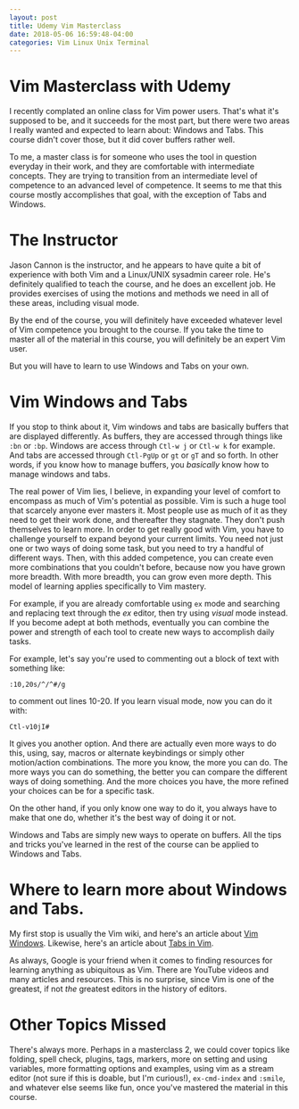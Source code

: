 ```yaml
---
layout: post
title: Udemy Vim Masterclass
date: 2018-05-06 16:59:48-04:00
categories: Vim Linux Unix Terminal
---
```


# Vim Masterclass with Udemy

I recently complated an online class for Vim power users.  That's what it's
supposed to be, and it succeeds for the most part, but there were two areas I
really wanted and expected to learn about: Windows and Tabs.  This course didn't
cover those, but it did cover buffers rather well.

To me, a master class is for someone who uses the tool in question everyday in
their work, and they are comfortable with intermediate concepts.  They are
trying to transition from an intermediate level of competence to an advanced
level of competence.  It seems to me that this course mostly accomplishes that
goal, with the exception of Tabs and Windows.

# The Instructor

Jason Cannon is the instructor, and he appears to have quite a bit of experience
with both Vim and a Linux/UNIX sysadmin career role.  He's definitely qualified
to teach the course, and he does an excellent job.  He provides exercises of
using the motions and methods we need in all of these areas, including visual
mode.  

By the end of the course, you will definitely have exceeded whatever level of
Vim competence you brought to the course.  If you take the time to master all of
the material in this course, you will definitely be an expert Vim user.  

But you will have to learn to use Windows and Tabs on your own.

# Vim Windows and Tabs

If you stop to think about it, Vim windows and tabs are basically buffers that
are displayed differently.  As buffers, they are accessed through things like
`:bn` or `:bp`.  Windows are access through `Ctl-w j` or `Ctl-w k` for example.
And tabs are accessed through `Ctl-PgUp` or `gt` or `gT` and so forth.  In other
words, if you know how to manage buffers, you *basically* know how to manage
windows and tabs.  

The real power of Vim lies, I believe, in expanding your level of comfort to
encompass as much of Vim's potential as possible.  Vim is such a huge tool that
scarcely anyone ever masters it.  Most people use as much of it as they need to
get their work done, and thereafter they stagnate.  They don't push themselves
to learn more.  In order to get really good with Vim, you have to challenge
yourself to expand beyond your current limits.  You need not just one or two
ways of doing some task, but you need to try a handful of different ways.  Then,
with this added competence, you can create even more combinations that you
couldn't before, because now you have grown more breadth.  With more breadth,
you can grow even more depth.  This model of learning applies specifically to
Vim mastery.

For example, if you are already comfortable using `ex` mode and searching and
replacing text through the _ex_ editor, then try using _visual_ mode instead.  
If you become adept at both methods, eventually you can combine the power and
strength of each tool to create new ways to accomplish daily tasks.

For example, let's say you're used to commenting out a block of text with
something like:

```:10,20s/^/^#/g```

to comment out lines 10-20.  If you learn visual mode, now you can do it with:

```Ctl-v10jI#```

It gives you another option.  And there are actually even more ways to do this,
using, say, macros or alternate keybindings or simply other motion/action
combinations.  The more you know, the more you can do.  The more ways you can do
something, the better you can compare the different ways of doing something.
And the more choices you have, the more refined your choices can be for a
specific task.  

On the other hand, if you only know one way to do it, you always have to make
that one do, whether it's the best way of doing it or not.

Windows and Tabs are simply new ways to operate on buffers.  All the tips and
tricks you've learned in the rest of the course can be applied to Windows and
Tabs.

# Where to learn more about Windows and Tabs.

My first stop is usually the Vim wiki, and here's an article about [Vim
Windows](http://vim.wikia.com/wiki/Switch_between_Vim_window_splits_easily).
Likewise, here's an article about [Tabs in Vim](http://vim.wikia.com/wiki/Using_tab_pages).

As always, Google is your friend when it comes to finding resources for learning
anything as ubiquitous as Vim.  There are YouTube videos and many articles and
resources.  This is no surprise, since Vim is one of the greatest, if not _the_
greatest editors in the history of editors.

# Other Topics Missed

There's always more.  Perhaps in a masterclass 2, we could cover topics like
folding, spell check, plugins, tags, markers, more on setting and using
variables, more formatting options and examples, using vim as a stream editor
(not sure if this is doable, but I'm curious!), `ex-cmd-index` and `:smile`, and
whatever else seems like fun, once you've mastered the material in this course.


